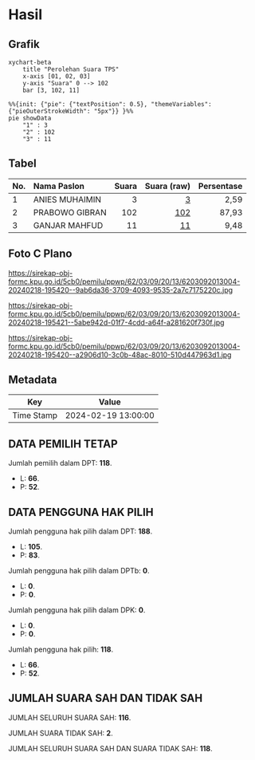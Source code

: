 # Hasil

## Grafik

```mermaid
xychart-beta
    title "Perolehan Suara TPS"
    x-axis [01, 02, 03]
    y-axis "Suara" 0 --> 102
    bar [3, 102, 11]
```

```mermaid
%%{init: {"pie": {"textPosition": 0.5}, "themeVariables": {"pieOuterStrokeWidth": "5px"}} }%%
pie showData
    "1" : 3
    "2" : 102
    "3" : 11
```

## Tabel

| No. | Nama Paslon    | Suara | Suara (raw) | Persentase |
|:--- |:-------------- | -----:| -----------:| ----------:|
| 1   | ANIES MUHAIMIN | 3     | [3][p-1]    | 2,59       |
| 2   | PRABOWO GIBRAN | 102   | [102][p-2]  | 87,93      |
| 3   | GANJAR MAHFUD  | 11    | [11][p-3]   | 9,48       |


[p-1]: https://github.com/gigit-pemilu/pemilu-2024-62-kalimantan-tengah/blob/main/pilpres/hitung-suara/sub/62-kalimantan-tengah/sub/03-kapuas/sub/09-mantangai/sub/2013-tumbang-muroi/sub/004-tps/sub/paslon-1.txt
[p-2]: https://github.com/gigit-pemilu/pemilu-2024-62-kalimantan-tengah/blob/main/pilpres/hitung-suara/sub/62-kalimantan-tengah/sub/03-kapuas/sub/09-mantangai/sub/2013-tumbang-muroi/sub/004-tps/sub/paslon-2.txt
[p-3]: https://github.com/gigit-pemilu/pemilu-2024-62-kalimantan-tengah/blob/main/pilpres/hitung-suara/sub/62-kalimantan-tengah/sub/03-kapuas/sub/09-mantangai/sub/2013-tumbang-muroi/sub/004-tps/sub/paslon-3.txt

## Foto C Plano

https://sirekap-obj-formc.kpu.go.id/5cb0/pemilu/ppwp/62/03/09/20/13/6203092013004-20240218-195420--9ab6da36-3709-4093-9535-2a7c7175220c.jpg

https://sirekap-obj-formc.kpu.go.id/5cb0/pemilu/ppwp/62/03/09/20/13/6203092013004-20240218-195421--5abe942d-01f7-4cdd-a64f-a281620f730f.jpg

https://sirekap-obj-formc.kpu.go.id/5cb0/pemilu/ppwp/62/03/09/20/13/6203092013004-20240218-195420--a2906d10-3c0b-48ac-8010-510d447963d1.jpg


## Metadata

| Key        | Value               |
| ---------- | ------------------- |
| Time Stamp | 2024-02-19 13:00:00 |


## DATA PEMILIH TETAP

Jumlah pemilih dalam DPT: **118**.
 * L: **66**.
 * P: **52**.

## DATA PENGGUNA HAK PILIH

Jumlah pengguna hak pilih dalam DPT: **188**.
 * L: **105**.
 * P: **83**.

Jumlah pengguna hak pilih dalam DPTb: **0**.
 * L: **0**.
 * P: **0**.

Jumlah pengguna hak pilih dalam DPK: **0**.
 * L: **0**.
 * P: **0**.

Jumlah pengguna hak pilih: **118**.
 * L: **66**.
 * P: **52**.

## JUMLAH SUARA SAH DAN TIDAK SAH

JUMLAH SELURUH SUARA SAH: **116**.

JUMLAH SUARA TIDAK SAH: **2**.

JUMLAH SELURUH SUARA SAH DAN SUARA TIDAK SAH: **118**.


